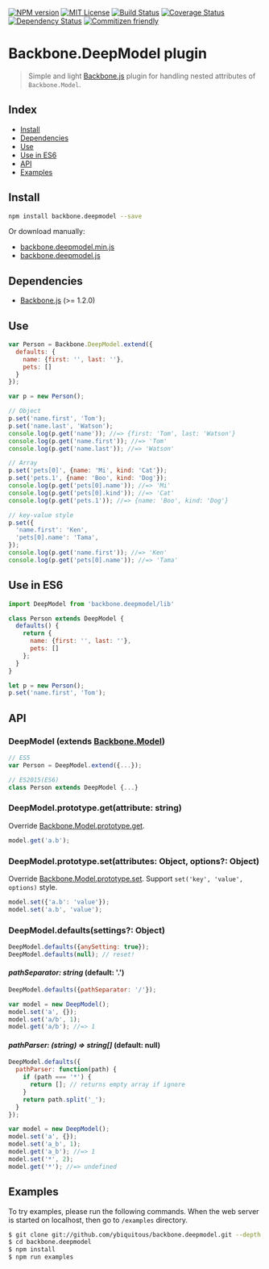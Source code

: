 [![NPM version][npm-version-image]][npm-url]
[![MIT License][license-image]][license-url]
[![Build Status][travis-image]][travis-url]
[![Coverage Status][coverage-image]][coverage-url]
[![Dependency Status][dependency-image]][dependency-url]
[![Commitizen friendly][commitizen-image]][commitizen-url]

# Backbone.DeepModel plugin

> Simple and light [Backbone.js](http://backbonejs.org/) plugin for handling nested attributes of `Backbone.Model`.

## Index

- [Install](#install)
- [Dependencies](#dependencies)
- [Use](#use)
- [Use in ES6](#use-in-es6)
- [API](#api)
- [Examples](#examples)

## Install

```sh
npm install backbone.deepmodel --save
```

Or download manually:

- [backbone.deepmodel.min.js](dist/backbone.deepmodel.min.js)
- [backbone.deepmodel.js](dist/backbone.deepmodel.js)

## Dependencies

- [Backbone.js](http://backbonejs.org/) (>= 1.2.0)

## Use

```js
var Person = Backbone.DeepModel.extend({
  defaults: {
    name: {first: '', last: ''},
    pets: []
  }
});

var p = new Person();

// Object
p.set('name.first', 'Tom');
p.set('name.last', 'Watson');
console.log(p.get('name')); //=> {first: 'Tom', last: 'Watson'}
console.log(p.get('name.first')); //=> 'Tom'
console.log(p.get('name.last')); //=> 'Watson'

// Array
p.set('pets[0]', {name: 'Mi', kind: 'Cat'});
p.set('pets.1', {name: 'Boo', kind: 'Dog'});
console.log(p.get('pets[0].name')); //=> 'Mi'
console.log(p.get('pets[0].kind')); //=> 'Cat'
console.log(p.get('pets.1')); //=> {name: 'Boo', kind: 'Dog'}

// key-value style
p.set({
  'name.first': 'Ken',
  'pets[0].name': 'Tama',
});
console.log(p.get('name.first')); //=> 'Ken'
console.log(p.get('pets[0].name')); //=> 'Tama'
```

## Use in ES6

```js
import DeepModel from 'backbone.deepmodel/lib'

class Person extends DeepModel {
  defaults() {
    return {
      name: {first: '', last: ''},
      pets: []
    };
  }
}

let p = new Person();
p.set('name.first', 'Tom');
```

## API

### DeepModel (extends [Backbone.Model](http://backbonejs.org/#Model))

```js
// ES5
var Person = DeepModel.extend({...});

// ES2015(ES6)
class Person extends DeepModel {...}
```

### DeepModel.prototype.get(attribute: string)

Override [Backbone.Model.prototype.get](http://backbonejs.org/#Model-get).

```js
model.get('a.b');
```

### DeepModel.prototype.set(attributes: Object, options?: Object)

Override [Backbone.Model.prototype.set](http://backbonejs.org/#Model-set).
Support `set('key', 'value', options)` style.

```js
model.set({'a.b': 'value'});
model.set('a.b', 'value');
```

### DeepModel.defaults(settings?: Object)

```js
DeepModel.defaults({anySetting: true});
DeepModel.defaults(null); // reset!
```

#### _pathSeparator: string_ (default: '.')

```js
DeepModel.defaults({pathSeparator: '/'});

var model = new DeepModel();
model.set('a', {});
model.set('a/b', 1);
model.get('a/b'); //=> 1
```

#### _pathParser: (string) => string[]_ (default: null)

```js
DeepModel.defaults({
  pathParser: function(path) {
    if (path === '*') {
      return []; // returns empty array if ignore
    }
    return path.split('_');
  }
});

var model = new DeepModel();
model.set('a', {});
model.set('a_b', 1);
model.get('a_b'); //=> 1
model.set('*', 2);
model.get('*'); //=> undefined
```

## Examples

To try examples, please run the following commands.
When the web server is started on localhost, then go to `/examples` directory.

```sh
$ git clone git://github.com/ybiquitous/backbone.deepmodel.git --depth 1
$ cd backbone.deepmodel
$ npm install
$ npm run examples
```


[license-image]: https://img.shields.io/badge/license-MIT-blue.svg
[license-url]: LICENSE

[npm-url]: https://npmjs.org/package/backbone.deepmodel
[npm-version-image]: https://img.shields.io/npm/v/backbone.deepmodel.svg
[npm-downloads-image]: https://img.shields.io/npm/dm/backbone.deepmodel.svg

[travis-url]: https://travis-ci.org/ybiquitous/backbone.deepmodel
[travis-image]: https://img.shields.io/travis/ybiquitous/backbone.deepmodel.svg

[coverage-url]: https://coveralls.io/github/ybiquitous/backbone.deepmodel
[coverage-image]: https://img.shields.io/coveralls/ybiquitous/backbone.deepmodel.svg

[dependency-url]: https://david-dm.org/ybiquitous/backbone.deepmodel
[dependency-image]: https://img.shields.io/david/ybiquitous/backbone.deepmodel.svg
[dev-dependency-url]: https://david-dm.org/ybiquitous/backbone.deepmodel#info=devDependencies
[dev-dependency-image]: https://img.shields.io/david/dev/ybiquitous/backbone.deepmodel.svg

[commitizen-url]: http://commitizen.github.io/cz-cli/
[commitizen-image]: https://img.shields.io/badge/commitizen-friendly-brightgreen.svg
